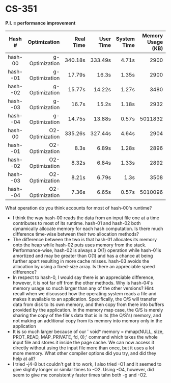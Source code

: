 # CS-351
**P.I. = performance improvement**

|Hash #|Optimization|Real Time|User Time|System Time|Memory Usage<br>(KB)|Throughput|P.I|
|:--:|--:|--:|--:|--:|--:|--:|:--:|
|hash-00|g-Optimization|340.18s|333.49s|4.71s|2900|95.7 units/s|–|
|hash--01|g-Optimization|17.79s|16.3s|1.35s|2900|1826.6 units/s|19.1%|
|hash--02|g-Optimization|15.77s|14.22s|1.27s|3480|2060.6 units/s|21.6%|
|hash--03|g-Optimization|16.7s|15.2s|1.18s|2932|1945.9 units/s|20.4%|
|hash--04|g-Optimization|14.75s|13.88s|0.57s|5011832|2203.1 units/s|23.1%|
|hash-00|O2-Optimization|335.26s|327.44s|4.64s|2904|98.4 units/s|–|
|hash--01|O2-Optimization|8.3s|6.89s|1.28s|2896|3914.2 units/s|40.4%|
|hash--02|O2-Optimization|8.32s|6.84s|1.33s|2892|3904.8 units/s|40.3%|
|hash--03|O2-Optimization|8.21s|6.79s|1.3s|3508|3957.1 units/s|40.8%|
|hash--04|O2-Optimization|7.36s|6.65s|0.57s|5010096|4415.2 units/s|45.6%|

What operation do you think accounts for most of hash-00's runtime?
- I think the way hash-00 reads the data from an input file one at a time contributes to most of its runtime.
hash-01 and hash-02 both dynamically allocate memory for each hash computation.  Is there much difference time-wise between their two allocation methods?
- The difference between the two is that hash-01 allocates its memory onto the heap while hash-02 puts uses memory from the stack. Performance-wise, hash-02 is always a O(1) operation while
  hash-01is amortized and may be greater than O(1) and has a chance at being further apart resulting in more cache misses.
hash-03 avoids the allocation by using a fixed-size array.  Is there an appreciable speed difference?
- In respect to hash-0, I would say there is an appreciable difference, however, it is not far off from the other methods.
Why is hash-04's memory usage so much larger than any of the other versions?  Hint: recall when we discussed how the operating system reads a file and makes it available to an application.  Specifically, the O/S will transfer data from disk to its own memory, and then copy from there into buffers provided by the application.  In the memory map case, the O/S is merely sharing the copy of the file's data that is in its (the O/S's) memory, and not making an additional copy from its memory into memory only in the application
- It is so much larger because of our ' void* memory = mmap(NULL, size, PROT_READ, MAP_PRIVATE, fd, 0);' command which takes the whole input file and stores it inside the page cache. We can now access it directly without using the input file more than once, but it uses a lot more memory.
What other compiler options did you try, and did they help at all?
- I tried -j4-8 but couldn't get it to work, I also tried -O1 and it seemed to give slightly longer or similar times to -O2. Using -O4, however, did seem to give me consistently faster times tahn both -g and -O2.
